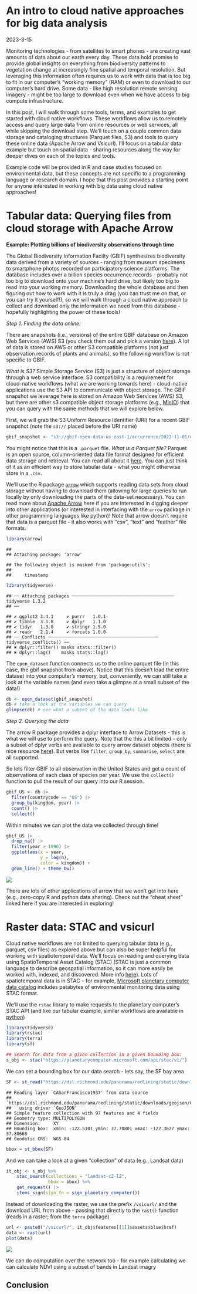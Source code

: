 An intro to cloud native approaches for big data analysis
================
2023-3-15

Monitoring technologies - from satellites to smart phones - are creating
vast amounts of data about our earth every day. These data hold promise
to provide global insights on everything from biodiversity patterns to
vegetation change at increasingly fine spatial and temporal resolution.
But leveraging this information often requires us to work with data that
is too big to fit in our computer’s “working memory” (RAM) or even to
download to our computer’s hard drive. Some data - like high resolution
remote sensing imagery - might be too large to download even when we
have access to big compute infrastructure.

In this post, I will walk through some tools, terms, and examples to get
started with cloud native workflows. These workflows allow us to
remotely access and query large data from online resources or web
services, all while skipping the download step. We’ll touch on a couple
common data storage and cataloging structures (Parquet files, S3) and
tools to query these online data (Apache Arrow and Vsicurl). I’ll focus
on a tabular data example but touch on spatial data - sharing resources
along the way for deeper dives on each of the topics and tools.

Example code will be provided in R and case studies focused on
environmental data, but these concepts are not specific to a programming
language or research domain. I hope that this post provides a starting
point for anyone interested in working with big data using cloud native
approaches!

# Tabular data: Querying files from cloud storage with Apache Arrow

**Example: Plotting billions of biodiversity observations through time**

The Global Biodiversity Information Facilty (GBIF) synthesizes
biodiversity data derived from a variety of sources - ranging from
museum specimens to smartphone photos recorded on participatory science
platforms. The database includes over a billion species occurrence
records - probably not too big to download onto your machine’s hard
drive, but likely too big to read into your working memory. Downloading
the whole database and then figuring out how to work with it is truly a
drag (you can trust me on that, or you can try it yourself!), so we will
walk through a cloud native approach to collect and download only the
information we need from this database - hopefully highlighting the
power of these tools!

*Step 1. Finding the data online:*

There are snapshots (i.e., versions) of the entire GBIF database on
Amazon Web Services (AWS) S3 (you check them out and pick a version
[here](https://gbif-open-data-af-south-1.s3.af-south-1.amazonaws.com/index.html#occurrence/)).
A lot of data is stored on AWS or other S3 compatible platforms (not
just observation records of plants and animals), so the following
workflow is not specific to GBIF.

*What is S3?* Simple Storage Service (S3) is just a structure of object
storage through a web service interface. S3 compatibility is a
requirement for cloud-native workflows (what we are working towards
here) - cloud-native applications use the S3 API to communicate with
object storage. The GBIF snapshot we leverage here is stored on Amazon
Web Services (AWS) S3, but there are other s3 compatible object storage
platforms (e.g., [MinIO](https://min.io/)) that you can query with the
same methods that we will explore below.

First, we will grab the S3 Uniform Resource Identifier (URI) for a
recent GBIF snapshot (note the `s3://` placed before the URI name)

``` r
gbif_snapshot <- "s3://gbif-open-data-us-east-1/occurrence/2022-11-01/occurrence.parquet"
```

You might notice that this is a `.parquet` file. *What is a Parquet
file?* Parquet is an open source, column-oriented data file format
designed for efficient data storage and retrieval. You can read all
about it [here](https://parquet.apache.org/docs/overview/). You can just
think of it as an efficient way to store tabular data - what you might
otherwise store in a `.csv`.

We’ll use the R package
[`arrow`](https://github.com/apache/arrow/blob/master/r/cheatsheet/arrow-cheatsheet.pdf)
which supports reading data sets from cloud storage without having to
download them (allowing for large queries to run locally by only
downloading the parts of the data-set necessary). You can read more
about [Apache Arrow](https://arrow.apache.org/) here if you are
interested in digging deeper into other applications (or interested in
interfacing with the `arrow` package in other programming languages like
python)! Note that arrow doesn’t require that data is a parquet file -
it also works with “csv”, “text” and “feather” file formats.

``` r
library(arrow)
```

    ## 
    ## Attaching package: 'arrow'

    ## The following object is masked from 'package:utils':
    ## 
    ##     timestamp

``` r
library(tidyverse)
```

    ## ── Attaching packages ─────────────────────────────────────── tidyverse 1.3.2
    ## ──

    ## ✔ ggplot2 3.4.1     ✔ purrr   1.0.1
    ## ✔ tibble  3.1.8     ✔ dplyr   1.1.0
    ## ✔ tidyr   1.3.0     ✔ stringr 1.5.0
    ## ✔ readr   2.1.4     ✔ forcats 1.0.0
    ## ── Conflicts ────────────────────────────────────────── tidyverse_conflicts() ──
    ## ✖ dplyr::filter() masks stats::filter()
    ## ✖ dplyr::lag()    masks stats::lag()

The `open_dataset` function connects us to the online parquet file (in
this case, the gbif snapshot from above). Notice that this doesn’t load
the entire dataset into your computer’s memory, but, conveniently, we
can still take a look at the variable names (and even take a glimpse at
a small subset of the data!)

``` r
db <- open_dataset(gbif_snapshot)
db # take a look at the variables we can query
glimpse(db) # see what a subset of the data looks like
```

*Step 2. Querying the data*

The arrow R package provides a dplyr interface to Arrow Datasets - this
is what we will use to perform the query. Note that the this a bit
limited – only a subset of dplyr verbs are available to query arrow
dataset objects (there is nice resource
[here](https://arrow.apache.org/docs/r/articles/dataset.html)). But
verbs like `filter`, `group_by`, `summarise`, `select` are all
supported.

So lets filter GBIF to all observation in the United States and get a
count of observations of each class of species per year. We use the
`collect()` function to pull the result of our query into our R session.

``` r
gbif_US <- db |>
  filter(countrycode == "US") |>
  group_by(kingdom, year) |>
  count() |>
  collect()
```

Within minutes we can plot the data we collected through time!

``` r
gbif_US |>
  drop_na() |> 
  filter(year > 1990) |>
  ggplot(aes(x = year, 
             y = log(n), 
             color = kingdom)) +
  geom_line() + theme_bw()
```

![](blog-post_files/figure-gfm/unnamed-chunk-7-1.png)<!-- -->

There are lots of other applications of arrow that we won’t get into
here (e.g., zero-copy R and python data sharing). Check out the “cheat
sheet” linked here if you are interested in exploring!

# Raster data: STAC and vsicurl

Cloud native workflows are not limited to querying tabular data (e.g.,
parquet, csv files) as explored above but can also be super helpful for
working with spatiotemporal data. We’ll focus on reading and querying
data using SpatioTemporal Asset Catalog (STAC) (STAC is just a common
language to describe geospatial information, so it can more easily be
worked with, indexed, and discovered. More info
[here](https://stacspec.org/en)). Lots of spatiotemporal data is in STAC
– for example, [Microsoft planetary computer data
catalog](https://planetarycomputer.microsoft.com/catalog) includes
petabytes of environmental monitoring data using STAC format.

We’ll use the `rstac` library to make requests to the planetary
computer’s STAC API (and like our tabular example, similar workflows are
available in
[python](https://planetarycomputer.microsoft.com/docs/quickstarts/reading-stac/))

``` r
library(tidyverse)
library(rstac)
library(terra)
library(sf)
```

``` r
## Search for data from a given collection in a given bounding box:
s_obj <- stac("https://planetarycomputer.microsoft.com/api/stac/v1/")
```

We can set a bounding box for our data search - lets say, the SF bay
area

``` r
SF <- st_read("https://dsl.richmond.edu/panorama/redlining/static/downloads/geojson/CASanFrancisco1937.geojson")
```

    ## Reading layer `CASanFrancisco1937' from data source 
    ##   `https://dsl.richmond.edu/panorama/redlining/static/downloads/geojson/CASanFrancisco1937.geojson' 
    ##   using driver `GeoJSON'
    ## Simple feature collection with 97 features and 4 fields
    ## Geometry type: MULTIPOLYGON
    ## Dimension:     XY
    ## Bounding box:  xmin: -122.5101 ymin: 37.70801 xmax: -122.3627 ymax: 37.80668
    ## Geodetic CRS:  WGS 84

``` r
bbox = st_bbox(SF)
```

And we can take a look at a given “collection” of data (e.g., Landsat
data)

``` r
it_obj <- s_obj %>%
    stac_search(collections = "landsat-c2-l2",
                bbox = bbox) %>%
    get_request() |>
    items_sign(sign_fn = sign_planetary_computer())
```

Instead of downloading the raster, we use the prefix `/vsicurl/` and the
download URL from above - passing that directly to the `rast()` function
(reads in a raster; from the `terra` package)

``` r
url <- paste0("/vsicurl/", it_obj$features[[1]]$assets$blue$href)
data <- rast(url)
plot(data)
```

![](blog-post_files/figure-gfm/unnamed-chunk-11-1.png)<!-- -->

We can do computation over the network too - for example calculating we
can calculate NDVI using a subset of bands in Landsat imagry

## Conclusion

